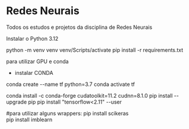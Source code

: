 
# Redes Neurais

Todos os estudos e projetos da disciplina de Redes Neurais

Instalar o Python 3.12

python -m venv venv
venv/Scripts/activate
pip install -r requirements.txt



para utilizar GPU e conda
- instalar CONDA

conda create --name tf python=3.7
conda activate tf

conda install -c conda-forge cudatoolkit=11.2 cudnn=8.1.0
pip install --upgrade pip
pip install "tensorflow<2.11" --user

#para utilizar alguns wrappers:
pip install scikeras  
pip install imblearn 

